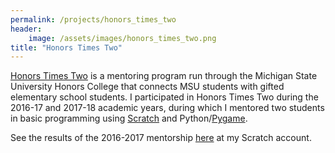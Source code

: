 ```yaml
---
permalink: /projects/honors_times_two
header:
    image: /assets/images/honors_times_two.png
title: "Honors Times Two"
---
```

[Honors Times Two](https://sites.google.com/site/honorstimestwo/) is a mentoring program run through the Michigan State University Honors College that connects MSU students with gifted elementary school students. I participated in Honors Times Two during the 2016-17 and 2017-18 academic years, during which I mentored two students in basic programming using [Scratch](https://scratch.mit.edu/) and Python/[Pygame](https://www.pygame.org/news).

See the results of the 2016-2017 mentorship [here](https://scratch.mit.edu/users/cousin55/) at my Scratch account.